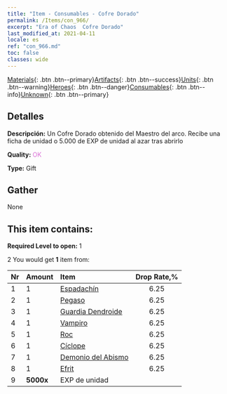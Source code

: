 ```yaml
---
title: "Item - Consumables - Cofre Dorado"
permalink: /Items/con_966/
excerpt: "Era of Chaos  Cofre Dorado"
last_modified_at: 2021-04-11
locale: es
ref: "con_966.md"
toc: false
classes: wide
---
```

 [Materials](/es/Items/){: .btn .btn--primary}[Artifacts](/es/Items/Artifacts/){: .btn .btn--success}[Units](/es/Items/Units/){: .btn .btn--warning}[Heroes](/es/Items/Heroes/){: .btn .btn--danger}[Consumables](/es/Items/Consumables/){: .btn .btn--info}[Unknown](/es/Items/Unknown/){: .btn .btn--primary}

## Detalles
 **Descripción:** Un Cofre Dorado obtenido del Maestro del arco. Recibe una ficha de unidad o 5.000 de EXP de unidad al azar tras abrirlo

 **Quality:** <span style="color: #DA70D6">OK</span>

 **Type:** Gift

## Gather

  None

## This item contains:

 **Required Level to open:** 1

 2 You would get **1** item  from:

  | Nr | Amount |     Item    | Drop Rate,% |
  |:---|:-------|:------------|:---------:|
  | 1 | 1 | [Espadachín](/es/Items/unt_193/) | 6.25 | 
  | 2 | 1 | [Pegaso](/es/Items/unt_202/) | 6.25 | 
  | 3 | 1 | [Guardia Dendroide](/es/Items/unt_203/) | 6.25 | 
  | 4 | 1 | [Vampiro](/es/Items/unt_211/) | 6.25 | 
  | 5 | 1 | [Roc](/es/Items/unt_221/) | 6.25 | 
  | 6 | 1 | [Cíclope](/es/Items/unt_222/) | 6.25 | 
  | 7 | 1 | [Demonio del Abismo](/es/Items/unt_230/) | 6.25 | 
  | 8 | 1 | [Efrit](/es/Items/unt_231/) | 6.25 | 
  | 9 |  **5000x** | EXP de unidad |  | 50.0 | 
